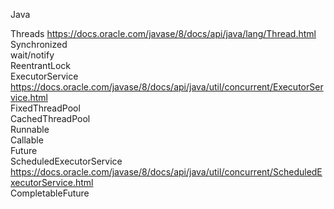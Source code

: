 
Java

Threads https://docs.oracle.com/javase/8/docs/api/java/lang/Thread.html <br>
Synchronized <br>
wait/notify <br>
ReentrantLock <br>
ExecutorService https://docs.oracle.com/javase/8/docs/api/java/util/concurrent/ExecutorService.html <br>
FixedThreadPool <br>
CachedThreadPool <br>
Runnable <br> 
Callable <br>
Future <br>
ScheduledExecutorService https://docs.oracle.com/javase/8/docs/api/java/util/concurrent/ScheduledExecutorService.html <br>
CompletableFuture <br>
